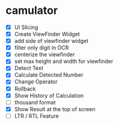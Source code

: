# camulator

- [x] UI Slicing
- [x] Create ViewFinder Widget
- [x] add side of viewfinder widget
- [x] filter only digit in OCR
- [x] centerize the viewfinder
- [x] set max height and width for viewfinder
- [x] Detect Text
- [x] Calculate Detected Number
- [x] Change Operator
- [x] Rollback
- [x] Show History of Calculation
- [ ] thousand format
- [x] Show Result at the top of screen
- [ ] LTR / RTL Feature